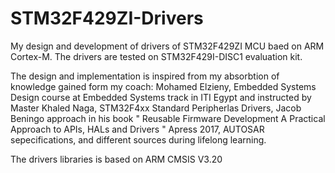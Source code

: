 # STM32F429ZI-Drivers

My design and development of drivers of STM32F429ZI MCU baed on ARM Cortex-M. The drivers are tested on STM32F429I-DISC1 evaluation kit.

The design and implementation is inspired from my absorbtion of knowledge gained form my coach: Mohamed Elzieny, Embedded Systems Design course at Embedded Systems track in ITI Egypt and instructed by Master Khaled Naga, STM32F4xx Standard Peripherlas Drivers, Jacob Beningo approach in his book " Reusable Firmware
Development A Practical Approach to APIs, HALs and Drivers " Apress 2017, AUTOSAR sepecifications, and different sources during lifelong learning.


The drivers libraries is based on ARM CMSIS V3.20 